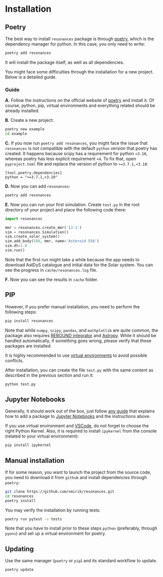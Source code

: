 # Installation

## Poetry

The best way to install `resonances` package is through [poetry](https://python-poetry.org), which is the dependency manager for python. In this case, you only need to write:

```bash
poetry add resonances
```

It will install the package itself, as well as all dependencies.

You might face some difficulties through the installation for a new project. Below is a detailed guide.

### Guide

**A.** Follow the instructions on the official website of [poetry](https://python-poetry.org) and install it. Of course, python, pip, virtual environments and everything related should be already installed.

**B.** Create a new project:

```bash
poetry new example
cd example
```

**C.** If you now run `poetry add resonances`, you might face the issue that `resonances` is not compatible with the default `python` version that poetry has created. It happens because scipy has a requirement for python `<3.10`, whereas poetry has less explicit requirement `<4`. To fix that, open `pyproject.toml` file and replace the version of python to `>=3.7.1,<3.10`:

```
[tool.poetry.dependencies]
python = ">=3.7.1,<3.10"
```

**D.** Now you can add `resonances`:

```bash
poetry add resonances
```

**E.** Now you can run your first simulation. Create `test.py` in the root directory of your project and place the following code there:

```python
import resonances

mmr = resonances.create_mmr('1J-1')
sim = resonances.Simulation()
sim.create_solar_system()
sim.add_body(588, mmr, name='Asteroid 558')
sim.dt=1.0
sim.run()
```

Note that the first run might take a while because the app needs to download AstDyS catalogue and initial data for the Solar system. You can see the progress in `cache/resonances.log` file.

**F.** Now you can see the results in `cache` folder.

## PIP

However, if you prefer manual installation, you need to perform the following steps:

```bash
pip install resonances
```

Note that while `numpy`, `scipy`, `pandas`, and `mathplotlib` are quite common, the package also requires [REBOUND integrator](https://rebound.readthedocs.io/en/latest/) and [Astropy](https://www.astropy.org). While it should be handled automatically, if something goes wrong, please verify that these packages are installed.

It is highly recommended to use [virtual environments](https://docs.python.org/3/tutorial/venv.html) to avoid possible conflicts.

After installation, you can create the file `test.py` with the same content as described in the previous section and run it:

```python
python test.py
```

## Jupyter Notebooks

Generally, it should work out of the box, just follow [any guide](https://jakevdp.github.io/blog/2017/12/05/installing-python-packages-from-jupyter/) that explains how to add a package to [Jupyter Notebooks](https://jupyter.org) and the instructions above.

If you use virtual environment and [VSCode](https://code.visualstudio.com), do not forget to choose the right Python Kernel. Also, it is required to install `ipykernel` from the console (related to your virtual environment):

```bash
pip install ipykernel
```

## Manual installation

If for some reason, you want to launch the project from the source code, you need to download it from `github` and install dependencies through `poetry`:

```bash
git clone https://github.com/smirik/resonances.git
cd resonances
poetry install
```

You may verify the installation by running tests:

```bash
poetry run pytest -v tests
```

Note that you have to install prior to these steps `python` (preferably, through `pyenv`) and set up a virtual environment for poetry.

## Updating

Use the same manager (`poetry` or `pip`) and its standard workflow to update.

```bash
poetry update
```
